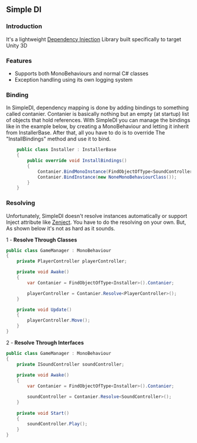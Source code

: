 ## Simple DI

### Introduction
It's a lightweight  <a href="https://en.wikipedia.org/wiki/Dependency_injection#:~:text=In%20software%20engineering%2C%20dependency%20injection,it%20depends%20on%2C%20called%20dependencies.&text=The%20intent%20behind%20dependency%20injection,increase%20readability%20and%20code%20reuse.">Dependency Injection</a> Library built specifically to target Unity 3D

### Features
- Supports both MonoBehaviours and normal C# classes
- Exception handling using its own logging system


### Binding
In SimpleDI, dependency mapping is done by adding bindings to something called contanier. Contanier is basically nothing but an empty (at startup) list of objects that hold references. With SimpleDI you can manage the bindings like in the example below, by creating a MonoBehaviour and letting it inherit from InstallerBase. After that, all you have to do is to override The "InstallBindings" method and use it to bind.

```csharp
    public class Installer : InstallerBase
    {
        public override void InstallBindings()
        {
            Contanier.BindMonoInstance(FindObjectOfType<SoundController>());
            Contanier.BindInstance(new NoneMonoBehaviourClass());
        }
    }
```

### Resolving
Unfortunately, SimpleDI doesn't resolve instances automatically or support Inject attribute like <a href="https://github.com/modesttree/Zenject">Zenject</a>. You have to do the resolving on your own. But, As shown below it's not as hard as it sounds.

1 - **Resolve Through Classes**
```csharp
public class GameManager : MonoBehaviour
{
    private PlayerController playerController;

    private void Awake()
    {
        var Contanier = FindObjectOfType<Installer>().Contanier;

        playerController = Contanier.Resolve<PlayerController>();
    }

    private void Update()
    {
        playerController.Move();
    }
}
```

2 - **Resolve Through Interfaces**
```csharp
public class GameManager : MonoBehaviour
{
    private ISoundController soundController;
    
    private void Awake()
    {
        var Contanier = FindObjectOfType<Installer>().Contanier;

        soundController = Contanier.Resolve<SoundController>();
    }
    
    private void Start()
    {
        soundController.Play();
    }
}
```
